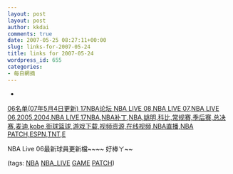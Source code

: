 ```yaml
---
layout: post
layout: post
author: kkdai
comments: true
date: 2007-05-25 08:27:11+00:00
slug: links-for-2007-05-24
title: links for 2007-05-24
wordpress_id: 655
categories:
- 每日網摘
---
```



	
  * 
		

[06名单(07年5月4日更新) 17NBA论坛 NBA LIVE 08,NBA LIVE 07,NBA LIVE 06,2005,2004,NBA LIVE,17NBA,NBA补丁,NBA,姚明,科比,常规赛,季后赛,总决赛,麦迪,kobe,街球篮球,游戏下载,视频资源,在线视频,NBA直播,NBA PATCH,ESPN,TNT,E](http://www.17nba.com/bbs/read.php?tid=194432)


		

NBA Live 06最新球員更新檔~~~~ 好棒ㄚ~~


		

(tags: [NBA](http://del.icio.us/kkdai/NBA) [NBA_LIVE](http://del.icio.us/kkdai/NBA_LIVE) [GAME](http://del.icio.us/kkdai/GAME) [PATCH](http://del.icio.us/kkdai/PATCH))


	


